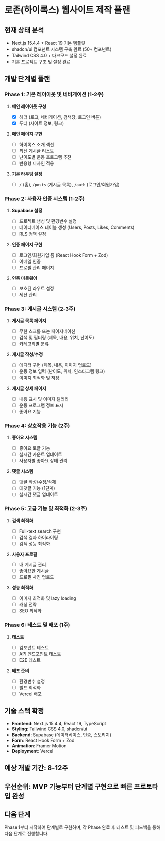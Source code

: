# 로존(하이록스) 웹사이트 제작 플랜

## **현재 상태 분석**

- Next.js 15.4.4 + React 19 기본 템플릿
- shadcn/ui 컴포넌트 시스템 구축 완료 (50+ 컴포넌트)
- Tailwind CSS 4.0 + 다크모드 설정 완료
- 기본 프로젝트 구조 및 설정 완료

## **개발 단계별 플랜**

### **Phase 1: 기본 레이아웃 및 네비게이션 (1-2주)**

1. **메인 레이아웃 구성**

   - [x] 헤더 (로고, 네비게이션, 검색창, 로그인 버튼)
   - [x] 푸터 (사이트 정보, 링크)

2. **메인 페이지 구현**

   - [ ] 하이록스 소개 섹션
   - [ ] 최신 게시글 리스트
   - [ ] 난이도별 운동 프로그램 추천
   - [ ] 반응형 디자인 적용

3. **기본 라우팅 설정**
   - [ ] `/` (홈), `/posts` (게시글 목록), `/auth` (로그인/회원가입)

### **Phase 2: 사용자 인증 시스템 (1-2주)**

1. **Supabase 설정**

   - [ ] 프로젝트 생성 및 환경변수 설정
   - [ ] 데이터베이스 테이블 생성 (Users, Posts, Likes, Comments)
   - [ ] RLS 정책 설정

2. **인증 페이지 구현**

   - [ ] 로그인/회원가입 폼 (React Hook Form + Zod)
   - [ ] 이메일 인증
   - [ ] 프로필 관리 페이지

3. **인증 미들웨어**
   - [ ] 보호된 라우트 설정
   - [ ] 세션 관리

### **Phase 3: 게시글 시스템 (2-3주)**

1. **게시글 목록 페이지**

   - [ ] 무한 스크롤 또는 페이지네이션
   - [ ] 검색 및 필터링 (제목, 내용, 위치, 난이도)
   - [ ] 카테고리별 분류

2. **게시글 작성/수정**

   - [ ] 에디터 구현 (제목, 내용, 이미지 업로드)
   - [ ] 운동 정보 입력 (난이도, 위치, 인스타그램 링크)
   - [ ] 이미지 최적화 및 저장

3. **게시글 상세 페이지**
   - [ ] 내용 표시 및 이미지 갤러리
   - [ ] 운동 프로그램 정보 표시
   - [ ] 좋아요 기능

### **Phase 4: 상호작용 기능 (2주)**

1. **좋아요 시스템**

   - [ ] 좋아요 토글 기능
   - [ ] 실시간 카운트 업데이트
   - [ ] 사용자별 좋아요 상태 관리

2. **댓글 시스템**
   - [ ] 댓글 작성/수정/삭제
   - [ ] 대댓글 기능 (1단계)
   - [ ] 실시간 댓글 업데이트

### **Phase 5: 고급 기능 및 최적화 (2-3주)**

1. **검색 최적화**

   - [ ] Full-text search 구현
   - [ ] 검색 결과 하이라이팅
   - [ ] 검색 성능 최적화

2. **사용자 프로필**

   - [ ] 내 게시글 관리
   - [ ] 좋아요한 게시글
   - [ ] 프로필 사진 업로드

3. **성능 최적화**
   - [ ] 이미지 최적화 및 lazy loading
   - [ ] 캐싱 전략
   - [ ] SEO 최적화

### **Phase 6: 테스트 및 배포 (1주)**

1. **테스트**

   - [ ] 컴포넌트 테스트
   - [ ] API 엔드포인트 테스트
   - [ ] E2E 테스트

2. **배포 준비**
   - [ ] 환경변수 설정
   - [ ] 빌드 최적화
   - [ ] Vercel 배포

## **기술 스택 확정**

- **Frontend**: Next.js 15.4.4, React 19, TypeScript
- **Styling**: Tailwind CSS 4.0, shadcn/ui
- **Backend**: Supabase (데이터베이스, 인증, 스토리지)
- **Form**: React Hook Form + Zod
- **Animation**: Framer Motion
- **Deployment**: Vercel

## **예상 개발 기간**: 8-12주

## **우선순위**: MVP 기능부터 단계별 구현으로 빠른 프로토타입 완성

## **다음 단계**

Phase 1부터 시작하여 단계별로 구현하며, 각 Phase 완료 후 테스트 및 피드백을 통해 다음 단계로 진행합니다.

